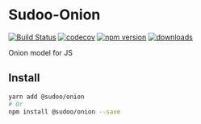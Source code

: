 # Sudoo-Onion

[![Build Status](https://travis-ci.com/SudoDotDog/Sudoo-Onion.svg?branch=master)](https://travis-ci.com/SudoDotDog/Sudoo-Onion)
[![codecov](https://codecov.io/gh/SudoDotDog/Sudoo-Onion/branch/master/graph/badge.svg)](https://codecov.io/gh/SudoDotDog/Sudoo-Onion)
[![npm version](https://badge.fury.io/js/%40sudoo%2Fonion.svg)](https://www.npmjs.com/package/@sudoo/onion)
[![downloads](https://img.shields.io/npm/dm/@sudoo/onion.svg)](https://www.npmjs.com/package/@sudoo/onion)

Onion model for JS

## Install

```sh
yarn add @sudoo/onion
# Or
npm install @sudoo/onion --save
```
